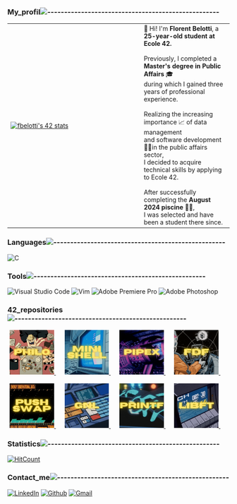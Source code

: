 ### My_profil![---------------------------------------------------](https://raw.githubusercontent.com/andreasbm/readme/master/assets/lines/rainbow.png)

<div align="center">
<table>
  <tr>
    <td style="width: 60%; height: 200px;">
      <a href="https://github.com/oakoudad/badge42">
        <img src="https://badge.mediaplus.ma/colorfulwaves/fbelotti?1337Badge=off&UM6P=off" alt="fbelotti's 42 stats" style="width: 100%; height: auto;">
      </a>
    </td>
    <td style="width: 40%; height: 200px;">
      <div align="left">
        👋 Hi! I'm <strong>Florent Belotti</strong>, a <strong>25-year-old student at Ecole 42.</strong><br><br>Previously, I completed a <strong>Master's degree in Public Affairs</strong> 🎓<br>during which I gained three years of professional experience.<br><br>Realizing the increasing importance 📈 of data management<br>and software development 👨‍💻in the public affairs sector,<br>I decided to acquire technical skills by applying to Ecole 42.<br><br>After successfully completing the <strong>August 2024 piscine 🏊‍♂️</strong>,<br>I was selected and have been a student there since.
        </div>
    </td>
  </tr>
</table>
</div>

### Languages![---------------------------------------------------](https://raw.githubusercontent.com/andreasbm/readme/master/assets/lines/rainbow.png)
![C](https://img.shields.io/badge/c-%2300599C.svg?style=for-the-badge&logo=c&logoColor=white)

### Tools![---------------------------------------------------](https://raw.githubusercontent.com/andreasbm/readme/master/assets/lines/rainbow.png)
![Visual Studio Code](https://img.shields.io/badge/Visual%20Studio%20Code-0078d7.svg?style=for-the-badge&logo=visual-studio-code&logoColor=white) ![Vim](https://img.shields.io/badge/VIM-%2311AB00.svg?style=for-the-badge&logo=vim&logoColor=white) ![Adobe Premiere Pro](https://img.shields.io/badge/Adobe%20Premiere%20Pro-9999FF.svg?style=for-the-badge&logo=Adobe%20Premiere%20Pro&logoColor=white) ![Adobe Photoshop](https://img.shields.io/badge/adobe%20photoshop-%2331A8FF.svg?style=for-the-badge&logo=adobe%20photoshop&logoColor=white)

### 42_repositories![---------------------------------------------------](https://raw.githubusercontent.com/andreasbm/readme/master/assets/lines/rainbow.png)
<div align="center">
  <a href="">
<img src="https://github.com/FlorentBelotti/FlorentBelotti/blob/main/Philosophers.gif" alt="Description du GIF" width="20%">
  </a>&nbsp;&nbsp;&nbsp;&nbsp;
  <a href="https://github.com/FlorentBelotti/42-cursus-minishell">
<img src="https://github.com/FlorentBelotti/FlorentBelotti/blob/main/Minishell.gif" alt="Description du GIF" width="20%">
  </a>&nbsp;&nbsp;&nbsp;&nbsp;
  <a href="https://github.com/FlorentBelotti/Pipex">
<img src="https://github.com/FlorentBelotti/FlorentBelotti/blob/main/Pipex.gif" alt="Description du GIF" width="20%">
  </a>&nbsp;&nbsp;&nbsp;&nbsp;
  <a href="https://github.com/FlorentBelotti/FdF">
<img src="https://github.com/FlorentBelotti/FlorentBelotti/blob/main/FDF.gif" alt="Description du GIF" width="20%">
  </a>&nbsp;&nbsp;&nbsp;&nbsp;
</div>

<br>

<div align="center">
  <a href="https://github.com/FlorentBelotti/push_swap">
<img src="https://github.com/FlorentBelotti/FlorentBelotti/blob/main/Pushswap.gif" alt="Description du GIF" width="20%">
  </a>&nbsp;&nbsp;&nbsp;&nbsp;
  <a href="https://github.com/FlorentBelotti/get_next_line">
<img src="https://github.com/FlorentBelotti/FlorentBelotti/blob/main/GNL.gif" alt="Description du GIF" width="20%">
  </a>&nbsp;&nbsp;&nbsp;&nbsp;
  <a href="https://github.com/FlorentBelotti/libft/tree/main/ft_printf">
<img src="https://github.com/FlorentBelotti/FlorentBelotti/blob/main/printf.gif" alt="Description du GIF" width="20%">
  </a>&nbsp;&nbsp;&nbsp;&nbsp;
  <a href="https://github.com/FlorentBelotti/libft">
<img src="https://github.com/FlorentBelotti/FlorentBelotti/blob/main/Libft.gif" alt="Description du GIF" width="20%">
  </a>&nbsp;&nbsp;&nbsp;&nbsp;
</div>

### Statistics![---------------------------------------------------](https://raw.githubusercontent.com/andreasbm/readme/master/assets/lines/rainbow.png)
[![HitCount](https://hits.dwyl.com/FlorentBelotti/FlorentBelotti.svg?style=flat-square)](http://hits.dwyl.com/FlorentBelotti/FlorentBelotti)

### Contact_me![---------------------------------------------------](https://raw.githubusercontent.com/andreasbm/readme/master/assets/lines/rainbow.png)
[![LinkedIn](https://img.shields.io/badge/LinkedIn-%230077B5.svg?logo=linkedin&logoColor=white)](https://www.linkedin.com/in/florent-belotti-8ab0a8304/)  [![Github](https://img.shields.io/badge/-Github-000?style=flat&logo=Github&logoColor=white)](https://github.com/FlorentBelotti)  [![Gmail](https://img.shields.io/badge/-Gmail-c14438?style=flat&logo=Gmail&logoColor=white)](mailto:florent.l.d.belotti@gmail.com) 
